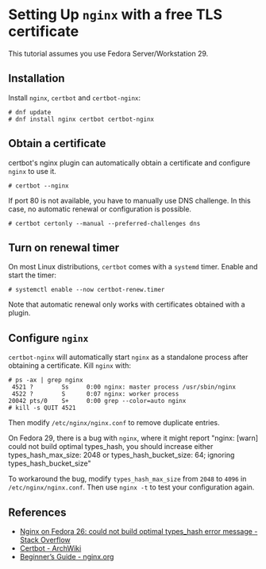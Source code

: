 # Setting Up `nginx` with a free TLS certificate

This tutorial assumes you use Fedora Server/Workstation 29.

## Installation
Install `nginx`, `certbot` and `certbot-nginx`:
```shell
# dnf update
# dnf install nginx certbot certbot-nginx
```

## Obtain a certificate
certbot's nginx plugin can automatically obtain a certificate and configure `nginx` to use it.
```shell
# certbot --nginx
```
If port 80 is not available, you have to manually use DNS challenge. In this case, no automatic renewal or configuration is possible.
```shell
# certbot certonly --manual --preferred-challenges dns
```

## Turn on renewal timer
On most Linux distributions, `certbot` comes with a `systemd` timer. Enable and start the timer:
```shell
# systemctl enable --now certbot-renew.timer
```
Note that automatic renewal only works with certificates obtained with a plugin.

## Configure `nginx`
`certbot-nginx` will automatically start `nginx` as a standalone process after obtaining a certificate. Kill `nginx` with:
```shell
# ps -ax | grep nginx
 4521 ?        Ss     0:00 nginx: master process /usr/sbin/nginx
 4522 ?        S      0:07 nginx: worker process
20042 pts/0    S+     0:00 grep --color=auto nginx
# kill -s QUIT 4521
```

Then modify `/etc/nginx/nginx.conf` to remove duplicate entries.

On Fedora 29, there is a bug with `nginx`, where it might report "nginx: [warn] could not build optimal types_hash, you should increase either types_hash_max_size: 2048 or types_hash_bucket_size: 64; ignoring types_hash_bucket_size"

To workaround the bug, modify `types_hash_max_size` from `2048` to `4096` in `/etc/nginx/nginx.conf`. Then use `nginx -t` to test your configuration again.

## References
* [Nginx on Fedora 26: could not build optimal types_hash error message - Stack Overflow](https://stackoverflow.com/questions/46031491/nginx-on-fedora-26-could-not-build-optimal-types-hash-error-message)
* [Certbot - ArchWiki](https://wiki.archlinux.org/index.php/Certbot#Manual)
* [Beginner’s Guide - nginx.org](http://nginx.org/en/docs/beginners_guide.html#control)
